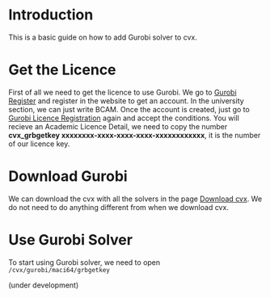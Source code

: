 # Introduction

This is a basic guide on how to add Gurobi solver to cvx. 

# Get the Licence

First of all we need to get the licence to use Gurobi.
We go to [Gurobi Register](https://www.gurobi.com/downloads/end-user-license-agreement-academic/) and register in the website to get an account.
In the university section, we can just write BCAM.
Once the account is created, just go to [Gurobi Licence Registration](https://www.gurobi.com/downloads/end-user-license-agreement-academic/) again and accept the conditions.
You will recieve an Academic Licence Detail, we need to copy the number **cvx_grbgetkey xxxxxxxx-xxxx-xxxx-xxxx-xxxxxxxxxxxx**, it is the number of our licence key.

# Download Gurobi

We can download the cvx with all the solvers in the page [Download cvx](http://cvxr.com/cvx/download/).
We do not need to do anything different from when we download cvx.

# Use Gurobi Solver

To start using Gurobi solver, we need to open `/cvx/gurobi/maci64/grbgetkey`

(under development)

